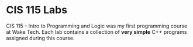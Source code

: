 # CIS 115 Labs
CIS 115 - Intro to Programming and Logic was my first programming course at Wake Tech. 
Each lab contains a collection of **very simple** C++ programs assigned during this course. 
